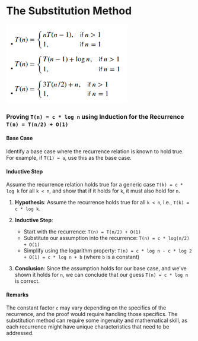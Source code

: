 # The Substitution Method
![image](Screenshot1.png)
### Proving `T(n) = c * log n` using Induction for the Recurrence `T(n) = T(n/2) + O(1)`

#### Base Case
Identify a base case where the recurrence relation is known to hold true. For example, if `T(1) = a`, use this as the base case.

#### Inductive Step
Assume the recurrence relation holds true for a generic case `T(k) = c * log k` for all `k < n`, and show that if it holds for `k`, it must also hold for `n`.

1. **Hypothesis**: Assume the recurrence holds true for all `k < n`, i.e., `T(k) = c * log k`.
   
2. **Inductive Step**: 
   - Start with the recurrence: `T(n) = T(n/2) + O(1)`
   - Substitute our assumption into the recurrence: `T(n) = c * log(n/2) + O(1)`
   - Simplify using the logarithm property: `T(n) = c * log n - c * log 2 + O(1) = c * log n + b` (where `b` is a constant)
   
3. **Conclusion**: Since the assumption holds for our base case, and we've shown it holds for `n`, we can conclude that our guess `T(n) = c * log n` is correct.

#### Remarks
The constant factor `c` may vary depending on the specifics of the recurrence, and the proof would require handling those specifics. The substitution method can require some ingenuity and mathematical skill, as each recurrence might have unique characteristics that need to be addressed.
